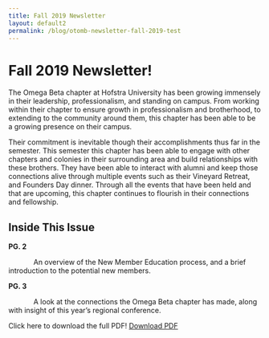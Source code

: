 ```yaml
---
title: Fall 2019 Newsletter
layout: default2
permalink: /blog/otomb-newsletter-fall-2019-test
---
```

<div class="col-md-8">
<h1>Fall 2019 Newsletter!</h1>
The Omega Beta chapter at Hofstra University has been growing
immensely in their leadership, professionalism, and standing on campus.
From working within their chapter to ensure growth in professionalism
and brotherhood, to extending to the community around them, this
chapter has been able to be a growing presence on their campus.  

Their commitment is inevitable though their accomplishments thus far
in the semester. This semester this chapter has been able to engage with
other chapters and colonies in their surrounding area and build
relationships with these brothers. They have been able to interact with
alumni and keep those connections alive through multiple events such as
their Vineyard Retreat, and Founders Day dinner. Through all the
events that have been held and that are upcoming, this chapter
continues to flourish in their connections and fellowship.
</div>

<div class='col-md-4'>
<h2>Inside This Issue</h2>
<strong>PG. 2</strong>
<p style="text-indent: 50px;">An overview of the New Member
Education process, and a brief introduction
to the potential new members.</p>

<strong>PG. 3</strong>  
<p style="text-indent: 50px;">A look at the connections the Omega Beta
chapter has made, along with insight of
this year’s regional conference.</p>
</div>

Click here to download the full PDF! <a href="../public/newsletters/Newsletter Nov_23_2019.pdf">Download PDF</a>